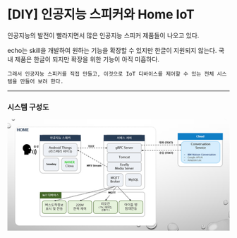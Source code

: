 [DIY] 인공지능 스피커와 Home IoT
================================

인공지능의 발전이 빨라지면서 많은 인공지능 스피커 제품들이 나오고 있다.

echo는 skill을 개발하여 원하는 기능을 확장할 수 있지만 한글이 지원되지 않는다.
국내 제품은 한글이 되지만 확장을 위한 기능이 아직 미흡하다.

    그래서 인공지능 스피커를 직접 만들고, 이것으로 IoT 디바이스를 제어할 수 있는 전체 시스템을 만들어 보려 한다.

***

### 시스템 구성도
![Alt text](/doc/images/system.jpg "System")
